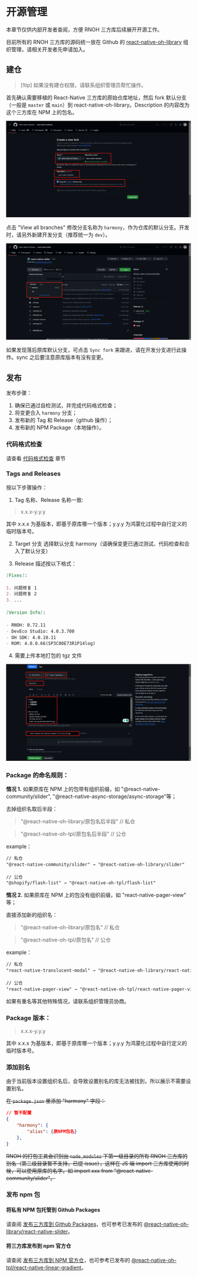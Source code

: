# 开源管理

本章节仅供内部开发者查阅，方便 RNOH 三方库后续展开开源工作。

目前所有的 RNOH 三方库的源码统一放在 Github 的 [react-native-oh-library](https://github.com/orgs/react-native-oh-library/repositories) 组织管理，请相关开发者先申请加入。

## 建仓

> [!tip] 如果没有建仓权限，请联系组织管理员帮忙操作。

首先确认需要移植的 React-Native 三方库的原始仓库地址，然后 fork 默认分支（一般是 `master` 或 `main`）到 react-native-oh-library。Description 的内容改为这个三方库在 NPM 上的包名。

![create repo](../img/create_repo.png)

点击 "View all branches" 修改分支名称为 `harmony`，作为仓库的默认分支。开发时，请另外新建开发分支（推荐统一为 `dev`）。

![branch](../img/branch.png)

如果发现落后原库默认分支，可点击 `Sync fork` 来跟进，请在开发分支进行此操作。sync 之后要注意原库版本有没有变更。

## 发布

发布步骤：

1. 确保已通过自检测试，并完成代码格式检查；
2. 将变更合入 `harmony` 分支；
3. 发布新的 Tag 和 Release（github 操作）；
4. 发布新的 NPM Package（本地操作）。

### 代码格式检查

请查看 [代码格式检查](zh-cn/codelint.md) 章节

### Tags and Releases

按以下步骤操作：

1. Tag 名称、Release 名称一致:

> x.x.x-y.y.y

其中 x.x.x 为基版本，即基于原库哪一个版本；y.y.y 为鸿蒙化过程中自行定义的临时版本号。

2. Target 分支 选择默认分支 harmony（请确保变更已通过测试、代码检查和合入了默认分支）

3. Release 描述按以下格式：

```md
[Fixes]:

1. 问题修复 1
2. 问题修复 2
3. ...

[Version Info]:

- RNOH: 0.72.11
- DevEco Studio: 4.0.3.700
- OH SDK: 4.0.10.11
- ROM: 4.0.0.66(SP3C00E73R1P14log)
```

4. 需要上传本地打包的 tgz 文件

![tag&release](../img/tag&release.png)

### Package 的命名规则：

**情况 1.** 如果原库在 NPM 上的包带有组织前缀，如 "@react-native-community/slider", "@react-native-async-storage/async-storage"等；

去掉组织名取后半段：

> "@react-native-oh-library/原包名后半段" // 私仓

> "@react-native-oh-tpl/原包名后半段" // 公仓

example：

```md
// 私仓
"@react-native-community/slider" → "@react-native-oh-library/slider"

// 公仓
"@shopify/flash-list" → "@react-native-oh-tpl/flash-list"
```

**情况 2.** 如果原库在 NPM 上的包没有组织前缀，如 "react-native-pager-view" 等；

直接添加新的组织名：

> "@react-native-oh-library/原包名" // 私仓

> "@react-native-oh-tpl/原包名" // 公仓

example：

```md
// 私仓
"react-native-translucent-modal" → "@react-native-oh-library/react-native-translucent-modal"

// 公仓
"react-native-pager-view" → "@react-native-oh-tpl/react-native-pager-view"
```

如果有重名等其他特殊情况，请联系组织管理员协商。

### Package 版本：

> x.x.x-y.y.y

其中 x.x.x 为基版本，即基于原库哪一个版本；y.y.y 为鸿蒙化过程中自行定义的临时版本号。

### 添加别名

由于当前版本设置组织名后，会导致设置别名的库无法被找到，所以展示不需要设置别名。

~~在 `package.json` 里添加 "harmony" 字段：~~

```json
// 暂不配置
{
    "harmony": {
        "alias": {原NPM包名}
    },
}
```

~~RNOH 的打包工具会识别出 `node_modules` 下第一级目录的所有 RNOH 三方库的别名（第二级目录暂不支持，已提 issue），这样在 JS 端 import 三方库使用的时候，可以使用原库的名字。如 import xxx from "@react-native-community/slider"。~~

### 发布 npm 包

#### 将私有 NPM 包托管到 Github Packages

请查阅 [发布三方库到 Github Packages](zh-cn/github-package.md)，也可参考已发布的 [@react-native-oh-library/react-native-slider](https://github.com/react-native-oh-library/react-native-slider)。

#### 将三方库发布到 npm 官方仓

请查阅 [发布三方库到 NPM 官方仓](zh-cn/npm.md)，也可参考已发布的 [@react-native-oh-tpl/react-native-linear-gradient](https://github.com/react-native-oh-library/react-native-linear-gradient)。
